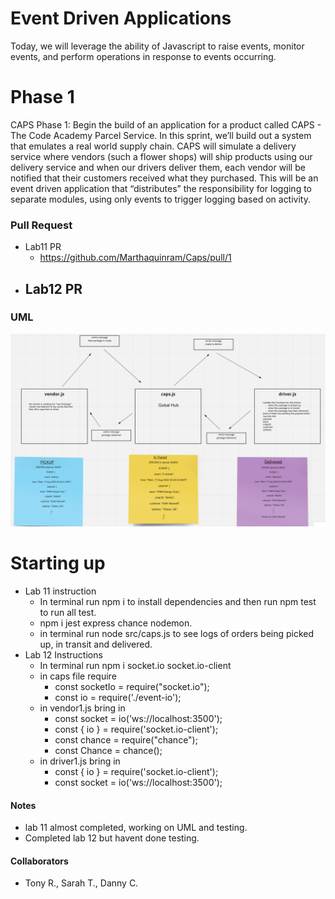 # Event Driven Applications
Today, we will leverage the ability of Javascript to raise events, monitor events, and perform operations in response to events occurring.

# Phase 1
CAPS Phase 1: Begin the build of an application for a product called CAPS - The Code Academy Parcel Service. In this sprint, we’ll build out a system that emulates a real world supply chain. CAPS will simulate a delivery service where vendors (such a flower shops) will ship products using our delivery service and when our drivers deliver them, each vendor will be notified that their customers received what they purchased.
This will be an event driven application that “distributes” the responsibility for logging to separate modules, using only events to trigger logging based on activity.

### Pull Request

- Lab11 PR
  - <https://github.com/Marthaquinram/Caps/pull/1>
- Lab12 PR
  -

### UML
 ![UML](UML.png)


# Starting up

- Lab 11 instruction
  - In terminal run npm i to install dependencies and then run npm test to run all test.
  - npm i jest express chance nodemon.
  - in terminal run node src/caps.js to see logs of orders being picked up, in transit and delivered.
- Lab 12 Instructions
  - In terminal run npm i socket.io socket.io-client
  - in caps file require
    - const socketIo = require("socket.io");
    - const io = require('./event-io');
  - in vendor1.js bring in
    - const socket = io('ws://localhost:3500');
    - const { io } = require('socket.io-client');
    - const chance = require("chance");
    - const Chance = chance();
  - in driver1.js bring in
    - const { io } = require('socket.io-client');
    - const socket = io('ws://localhost:3500');

#### Notes

- lab 11 almost completed, working on UML and testing.
- Completed lab 12 but havent done testing.

#### Collaborators
- Tony R., Sarah T., Danny C.
